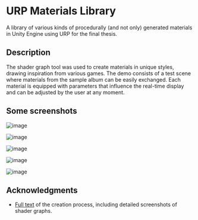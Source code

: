 # URP Materials Library

A library of various kinds of procedurally (and not only) generated materials in Unity Engine using URP for the final thesis.

## Description

The shader graph tool was used to create materials in unique styles, drawing inspiration from various games. 
The demo consists of a test scene where materials from the sample album can be easily exchanged. 
Each material is equipped with parameters that influence the real-time display and can be adjusted by the user at any moment.

## Some screenshots

![image](https://github.com/ScoTTishCyclopSS/URP_Materials_Library/assets/36488192/99e72015-a2ea-4753-a243-12f7e0ade4c7)

![image](https://github.com/ScoTTishCyclopSS/URP_Materials_Library/assets/36488192/306c6cdf-daaf-4e56-98fd-ff378be77438)

![image](https://github.com/ScoTTishCyclopSS/URP_Materials_Library/assets/36488192/063e592d-f2a4-4311-a49d-5ec6d1b479e9)

![image](https://github.com/ScoTTishCyclopSS/URP_Materials_Library/assets/36488192/cb98b0c8-91ab-41f3-a4e4-c377da1a8493)

![image](https://github.com/ScoTTishCyclopSS/URP_Materials_Library/assets/36488192/70374bef-792b-4388-ae23-e95489a96f96)

## Acknowledgments
* [Full text]([https://github.com/matiassingers/awesome-readme](https://dspace.cvut.cz/handle/10467/108798)https://dspace.cvut.cz/handle/10467/108798) of the creation process, including detailed screenshots of shader graphs.
